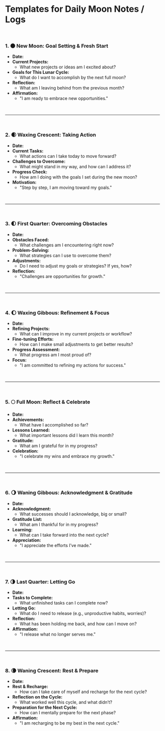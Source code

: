 # Templates for Daily Moon Notes / Logs 
<br>

### 1. 🌑 **New Moon: Goal Setting & Fresh Start**
- **Date:** 
- **Current Projects:**
   - What new projects or ideas am I excited about?
- **Goals for This Lunar Cycle:**
   - What do I want to accomplish by the next full moon?
- **Reflection:**
   - What am I leaving behind from the previous month?
- **Affirmation:**
   - "I am ready to embrace new opportunities."
<br>
<hr>
<br>

### 2. 🌒 **Waxing Crescent: Taking Action**
- **Date:** 
- **Current Tasks:**
   - What actions can I take today to move forward?
- **Challenges to Overcome:**
   - What might stand in my way, and how can I address it?
- **Progress Check:**
   - How am I doing with the goals I set during the new moon?
- **Motivation:**
   - "Step by step, I am moving toward my goals."

<br>
<hr>
<br>

### 3. 🌓 **First Quarter: Overcoming Obstacles**
- **Date:**
- **Obstacles Faced:**
   - What challenges am I encountering right now?
- **Problem-Solving:**
   - What strategies can I use to overcome them?
- **Adjustments:**
   - Do I need to adjust my goals or strategies? If yes, how?
- **Reflection:**
   - "Challenges are opportunities for growth."

<br>
<hr>
<br>

### 4. 🌔 **Waxing Gibbous: Refinement & Focus**
- **Date:**
- **Refining Projects:**
   - What can I improve in my current projects or workflow?
- **Fine-tuning Efforts:**
   - How can I make small adjustments to get better results?
- **Progress Assessment:**
   - What progress am I most proud of?
- **Focus:**
   - "I am committed to refining my actions for success."

<br>
<hr>
<br>

### 5. 🌕 **Full Moon: Reflect & Celebrate**
- **Date:** 
- **Achievements:**
   - What have I accomplished so far?
- **Lessons Learned:**
   - What important lessons did I learn this month?
- **Gratitude:**
   - What am I grateful for in my progress?
- **Celebration:**
   - "I celebrate my wins and embrace my growth."

<br>
<hr>
<br>

### 6. 🌖 **Waning Gibbous: Acknowledgment & Gratitude**
- **Date:** 
- **Acknowledgment:**
   - What successes should I acknowledge, big or small?
- **Gratitude List:**
   - What am I thankful for in my progress?
- **Learning:**
   - What can I take forward into the next cycle?
- **Appreciation:**
   - "I appreciate the efforts I’ve made."

<br>
<hr>
<br>

### 7. 🌗 **Last Quarter: Letting Go**
- **Date:** 
- **Tasks to Complete:**
   - What unfinished tasks can I complete now?
- **Letting Go:**
   - What do I need to release (e.g., unproductive habits, worries)?
- **Reflection:**
   - What has been holding me back, and how can I move on?
- **Affirmation:**
   - "I release what no longer serves me."

<br>
<hr>
<br>

### 8. 🌘 **Waning Crescent: Rest & Prepare**
- **Date:** 
- **Rest & Recharge:**
   - How can I take care of myself and recharge for the next cycle?
- **Reflection on the Cycle:**
   - What worked well this cycle, and what didn’t?
- **Preparation for the Next Cycle:**
   - How can I mentally prepare for the next phase?
- **Affirmation:**
   - "I am recharging to be my best in the next cycle."

<br>
<br>
